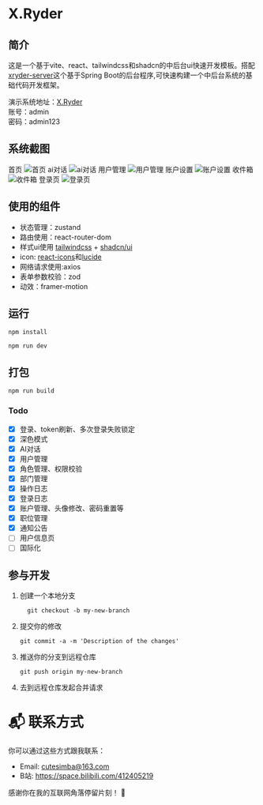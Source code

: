 # X.Ryder
## 简介
这是一个基于vite、react、tailwindcss和shadcn的中后台ui快速开发模板。搭配[xryder-server](https://github.com/pipijoe/xryder-server)这个基于Spring Boot的后台程序,可快速构建一个中后台系统的基础代码开发框架。

演示系统地址：[X.Ryder](https://xryder.cn)  
账号：admin  
密码：admin123
## 系统截图
首页
![首页](https://github.com/pipijoe/xryder-web/blob/main/src/assets/examples/wechat_2024-12-03_100104_397.png)
ai对话
![ai对话](https://github.com/pipijoe/xryder-web/blob/main/src/assets/examples/wechat_2024-12-03_100305_969.png)
用户管理
![用户管理](https://github.com/pipijoe/xryder-web/blob/main/src/assets/examples/wechat_2024-12-03_100324_346.png)
账户设置
![账户设置](https://github.com/pipijoe/xryder-web/blob/main/src/assets/examples/wechat_2024-12-03_100359_310.png)
收件箱
![收件箱](https://github.com/pipijoe/xryder-web/blob/main/src/assets/examples/wechat_2024-12-03_100411_159.png)
登录页
![登录页](https://github.com/pipijoe/xryder-web/blob/main/src/assets/examples/wechat_2024-12-03_100430_003.png)

## 使用的组件
- 状态管理：zustand
- 路由使用：react-router-dom
- 样式ui使用 [tailwindcss](https://tailwindcss.com/docs/installation) + [shadcn/ui](https://ui.shadcn.com/)
- icon: [react-icons](https://react-icons.github.io/react-icons/)和[lucide](https://lucide.dev/icons/)
- 网络请求使用:axios
- 表单参数校验：zod 
- 动效：framer-motion

## 运行
```shell
npm install

npm run dev
```

## 打包
```shell
npm run build
```

### Todo
- [x] 登录、token刷新、多次登录失败锁定
- [x] 深色模式
- [x] AI对话
- [x] 用户管理
- [x] 角色管理、权限校验
- [x] 部门管理
- [x] 操作日志
- [x] 登录日志
- [x] 账户管理、头像修改、密码重置等
- [x] 职位管理
- [x] 通知公告
- [ ] 用户信息页
- [ ] 国际化

## 参与开发
1. 创建一个本地分支
    ```git
      git checkout -b my-new-branch
    ```
2. 提交你的修改
    ```shell
    git commit -a -m 'Description of the changes'
    ```
3. 推送你的分支到远程仓库
    ```shell
    git push origin my-new-branch
    ```
4. 去到远程仓库发起合并请求

# 📬 联系方式

你可以通过这些方式跟我联系：

- Email:  cutesimba@163.com
- B站:  https://space.bilibili.com/412405219

感谢你在我的互联网角落停留片刻！ 💫